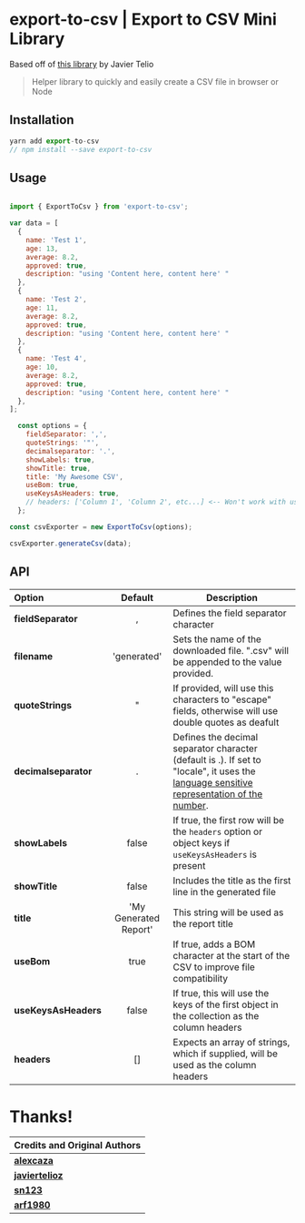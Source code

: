 # export-to-csv | Export to CSV Mini Library
Based off of [this library](https://github.com/javiertelioz/angular2-csv) by Javier Telio

> Helper library to quickly and easily create a CSV file in browser or Node
> 

## Installation

```javascript
yarn add export-to-csv
// npm install --save export-to-csv
```

## Usage
```javascript

import { ExportToCsv } from 'export-to-csv';

var data = [
  {
    name: 'Test 1',
    age: 13,
    average: 8.2,
    approved: true,
    description: "using 'Content here, content here' "
  },
  {
    name: 'Test 2',
    age: 11,
    average: 8.2,
    approved: true,
    description: "using 'Content here, content here' "
  },
  {
    name: 'Test 4',
    age: 10,
    average: 8.2,
    approved: true,
    description: "using 'Content here, content here' "
  },
];

  const options = { 
    fieldSeparator: ',',
    quoteStrings: '"',
    decimalseparator: '.',
    showLabels: true, 
    showTitle: true,
    title: 'My Awesome CSV',
    useBom: true,
    useKeysAsHeaders: true,
    // headers: ['Column 1', 'Column 2', etc...] <-- Won't work with useKeysAsHeaders present!
  };

const csvExporter = new ExportToCsv(options);

csvExporter.generateCsv(data);

```

## API


| Option        | Default           | Description  |
| :------------- |:-------------:| -----|
| **fieldSeparator**      | , | Defines the field separator character |
| **filename**      | 'generated' | Sets the name of the downloaded file. ".csv" will be appended to the value provided. |
| **quoteStrings**      | "      | If provided, will use this characters to "escape" fields, otherwise will use double quotes as deafult |
| **decimalseparator** | .      | Defines the decimal separator character (default is .). If set to "locale", it uses the [language sensitive representation of the number](https://developer.mozilla.org/en-US/docs/Web/JavaScript/Reference/Global_Objects/Number/toLocaleString).|
| **showLabels** | false      | If true, the first row will be the `headers` option or object keys if `useKeysAsHeaders` is present|
| **showTitle** | false      | Includes the title as the first line in the generated file   |
| **title** | 'My Generated Report' | This string will be used as the report title |
| **useBom** | true      | If true, adds a BOM character at the start of the CSV to improve file compatibility |
| **useKeysAsHeaders** | false      | If true, this will use the keys of the first object in the collection as the column headers|
| **headers** | []      | Expects an array of strings, which if supplied, will be used as the column headers|


# Thanks!

|        Credits and Original Authors        |
| :------------- |
| **[alexcaza](https://github.com/alexcaza)** |
| **[javiertelioz](https://github.com/javiertelioz)** |
| **[sn123](https://github.com/sn123)** |
| **[arf1980](https://github.com/arf1980)** |
